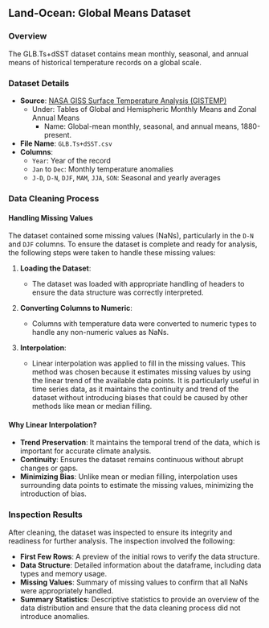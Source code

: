 ## Land-Ocean: Global Means Dataset

### Overview

The GLB.Ts+dSST dataset contains mean monthly, seasonal, and annual means of historical temperature records on a global scale. 

### Dataset Details

- **Source**: [NASA GISS Surface Temperature Analysis (GISTEMP)](https://data.giss.nasa.gov/gistemp/)
   - Under: Tables of Global and Hemispheric Monthly Means and Zonal Annual Means
      - Name: Global-mean monthly, seasonal, and annual means, 1880-present.
- **File Name**: `GLB.Ts+dSST.csv`
- **Columns**:
  - `Year`: Year of the record
  - `Jan` to `Dec`: Monthly temperature anomalies
  - `J-D`, `D-N`, `DJF`, `MAM`, `JJA`, `SON`: Seasonal and yearly averages

### Data Cleaning Process

#### Handling Missing Values

The dataset contained some missing values (NaNs), particularly in the `D-N` and `DJF` columns. To ensure the dataset is complete and ready for analysis, the following steps were taken to handle these missing values:

1. **Loading the Dataset**:
   - The dataset was loaded with appropriate handling of headers to ensure the data structure was correctly interpreted.

2. **Converting Columns to Numeric**:
   - Columns with temperature data were converted to numeric types to handle any non-numeric values as NaNs.

3. **Interpolation**:
   - Linear interpolation was applied to fill in the missing values. This method was chosen because it estimates missing values by using the linear trend of the available data points. It is particularly useful in time series data, as it maintains the continuity and trend of the dataset without introducing biases that could be caused by other methods like mean or median filling.

#### Why Linear Interpolation?

- **Trend Preservation**: It maintains the temporal trend of the data, which is important for accurate climate analysis.
- **Continuity**: Ensures the dataset remains continuous without abrupt changes or gaps.
- **Minimizing Bias**: Unlike mean or median filling, interpolation uses surrounding data points to estimate the missing values, minimizing the introduction of bias.

### Inspection Results

After cleaning, the dataset was inspected to ensure its integrity and readiness for further analysis. The inspection involved the following:

- **First Few Rows**: A preview of the initial rows to verify the data structure.
- **Data Structure**: Detailed information about the dataframe, including data types and memory usage.
- **Missing Values**: Summary of missing values to confirm that all NaNs were appropriately handled.
- **Summary Statistics**: Descriptive statistics to provide an overview of the data distribution and ensure that the data cleaning process did not introduce anomalies.
